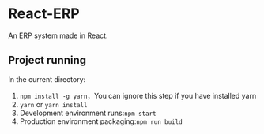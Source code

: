 # React-ERP

An ERP system made in React.

## Project running

In the current directory:

1. `npm install -g yarn`，You can ignore this step if you have installed yarn
1. `yarn` or `yarn install`
1. Development environment runs:`npm start`
1. Production environment packaging:`npm run build`
